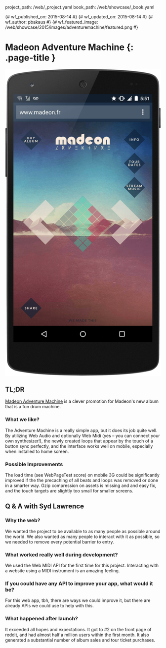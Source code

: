project_path: /web/_project.yaml
book_path: /web/showcase/_book.yaml

{# wf_published_on: 2015-08-14 #}
{# wf_updated_on: 2015-08-14 #}
{# wf_author: pbakaus #}
{# wf_featured_image: /web/showcase/2015/images/adventuremachine/featured.png #}

# Madeon Adventure Machine {: .page-title }

<img src="images/adventuremachine/screenshot.png" class="attempt-right">

## TL;DR

[Madeon Adventure Machine](http://www.madeon.fr/adventuremachine/) is a clever
promotion for Madeon's new album that is a fun drum machine.

### What we like?

The Adventure Machine is a really simple app, but it does its job quite well.
By utilizing Web Audio and optionally Web Midi (yes – you can connect your own
synthesizer!), the newly created loops that appear by the touch of a button
sync perfectly, and the interface works well on mobile, especially when
installed to home screen.

### Possible Improvements

The load time (see WebPageTest score) on mobile 3G could be significantly
improved if the the precaching of all beats and loops was removed or done in
a smarter way. Gzip compression on assets is missing and and easy fix, and
the touch targets are slightly too small for smaller screens.

## Q & A with Syd Lawrence

### Why the web?

We wanted the project to be available to as many people as possible around
the world. We also wanted as many people to interact with it as possible,
so we needed to remove every potential barrier to entry.

### What worked really well during development?

We used the Web MIDI API for the first time for this project. Interacting
with a website using a MIDI instrument is an amazing feeling.

### If you could have any API to improve your app, what would it be?

For this web app, tbh, there are ways we could improve it, but there are
already APIs we could use to help with this.

### What happened after launch?

It exceeded all hopes and expectations. It got to #2 on the front page of
reddit, and had almost half a million users within the first month. It also
generated a substantial number of album sales and tour ticket purchases.

